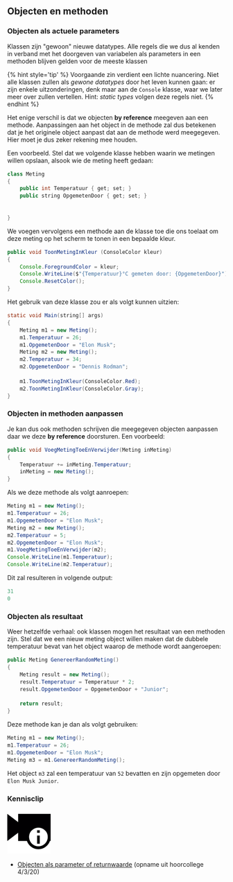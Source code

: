 ## Objecten en methoden

### Objecten als actuele parameters

Klassen zijn "gewoon" nieuwe datatypes. Alle regels die we dus al kenden in verband met het doorgeven van variabelen als parameters in een methoden blijven gelden voor de meeste klassen 

{% hint style='tip' %}
Voorgaande zin verdient een lichte nuancering. Niet alle klassen zullen als *gewone datatypes* door het leven kunnen gaan: er zijn enkele uitzonderingen, denk maar aan de ``Console`` klasse, waar we later meer over zullen vertellen. Hint: *static types* volgen deze regels niet.
{% endhint %}

Het enige verschil is dat we objecten **by reference** meegeven aan een methode. Aanpassingen aan het object in de methode zal dus betekenen dat je het originele object aanpast dat aan de methode werd meegegeven. Hier moet je dus zeker rekening mee houden.

Een voorbeeld. Stel dat we volgende klasse hebben waarin we metingen willen opslaan, alsook wie de meting heeft gedaan:

```java
class Meting
{
    public int Temperatuur { get; set; }
    public string OpgemetenDoor { get; set; }

    
}
```

We voegen vervolgens een methode aan de klasse toe die ons toelaat om deze meting op het scherm te tonen in een bepaalde kleur. 

```java
public void ToonMetingInKleur (ConsoleColor kleur)
{
    Console.ForegroundColor = kleur;
    Console.WriteLine($"{Temperatuur}°C gemeten door: {OpgemetenDoor}");
    Console.ResetColor();
}
```

Het gebruik van deze klasse zou er als volgt kunnen uitzien:

```java
static void Main(string[] args)
{
    Meting m1 = new Meting();
    m1.Temperatuur = 26; 
    m1.OpgemetenDoor = "Elon Musk";
    Meting m2 = new Meting();
    m2.Temperatuur = 34; 
    m2.OpgemetenDoor = "Dennis Rodman";

    m1.ToonMetingInKleur(ConsoleColor.Red);
    m2.ToonMetingInKleur(ConsoleColor.Gray);
}


```

### Objecten in methoden aanpassen

Je kan dus ook methoden schrijven die meegegeven objecten aanpassen daar we deze **by reference** doorsturen. Een voorbeeld:

```java
public void VoegMetingToeEnVerwijder(Meting inMeting)
{
    Temperatuur += inMeting.Temperatuur;
    inMeting = new Meting();
}
```

Als we deze methode als volgt aanroepen:
```java
Meting m1 = new Meting();
m1.Temperatuur = 26; 
m1.OpgemetenDoor = "Elon Musk";
Meting m2 = new Meting();
m2.Temperatuur = 5; 
m2.OpgemetenDoor = "Elon Musk";
m1.VoegMetingToeEnVerwijder(m2);
Console.WriteLine(m1.Temperatuur);
Console.WriteLine(m2.Temperatuur);
```

Dit zal resulteren in volgende output:

<!---{line-numbers:false}--->
```java
31
0
```


### Objecten als resultaat

Weer hetzelfde verhaal: ook klassen mogen het resultaat van een methoden zijn. Stel dat we een nieuw meting object willen maken dat de dubbele temperatuur bevat van het object waarop de methode wordt aangeroepen:

```java
public Meting GenereerRandomMeting()
{
    Meting result = new Meting();
    result.Temperatuur = Temperatuur * 2;
    result.OpgemetenDoor = OpgemetenDoor + "Junior";

    return result;
}
```

Deze methode kan je dan als volgt gebruiken:

```java
Meting m1 = new Meting();
m1.Temperatuur = 26; 
m1.OpgemetenDoor = "Elon Musk";
Meting m3 = m1.GenereerRandomMeting();
```

Het object ``m3`` zal een temperatuur van ``52`` bevatten en zijn opgemeten door ``Elon Musk Junior``.

<!---NOBOOKSTART--->
### Kennisclip
![](../assets/infoclip.png)
* [Objecten als parameter of returnwaarde](https://ap.cloud.panopto.eu/Panopto/Pages/Viewer.aspx?id=8dbbc3f8-56ed-4657-82a7-ab7400e422bc) (opname uit hoorcollege 4/3/20)
<!---NOBOOKEND--->